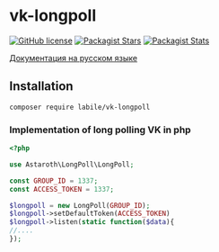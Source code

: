 # vk-longpoll

[![GitHub license](https://img.shields.io/badge/license-BSD-green.svg)](https://github.com/labi-le/vk-longpoll/blob/main/LICENSE)
[![Packagist Stars](https://img.shields.io/packagist/stars/labile/vk-longpoll)](https://packagist.org/packages/labile/vk-longpoll/stats)
[![Packagist Stats](https://img.shields.io/packagist/dt/labile/vk-longpoll)](https://packagist.org/packages/labile/vk-longpoll/stats)

[Документация на русском языке](https://github.com/labi-le/vk-longpoll-component/blob/main/README_RU.md)

## Installation

`composer require labile/vk-longpoll`

### Implementation of long polling VK in php

```php
<?php

use Astaroth\LongPoll\LongPoll;

const GROUP_ID = 1337;
const ACCESS_TOKEN = 1337;

$longpoll = new LongPoll(GROUP_ID);
$longpoll->setDefaultToken(ACCESS_TOKEN)
$longpoll->listen(static function($data){
//....
});

```

